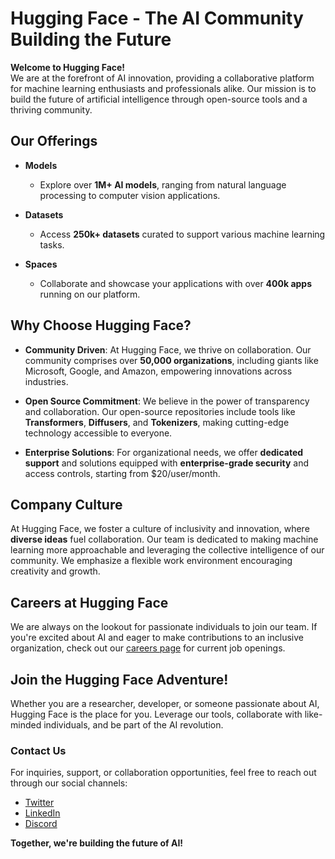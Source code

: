 # Hugging Face - The AI Community Building the Future

**Welcome to Hugging Face!**  
We are at the forefront of AI innovation, providing a collaborative platform for machine learning enthusiasts and professionals alike. Our mission is to build the future of artificial intelligence through open-source tools and a thriving community.

## Our Offerings

- **Models**
  - Explore over **1M+ AI models**, ranging from natural language processing to computer vision applications.
  
- **Datasets**
  - Access **250k+ datasets** curated to support various machine learning tasks.
  
- **Spaces**
  - Collaborate and showcase your applications with over **400k apps** running on our platform.

## Why Choose Hugging Face?

- **Community Driven**: At Hugging Face, we thrive on collaboration. Our community comprises over **50,000 organizations**, including giants like Microsoft, Google, and Amazon, empowering innovations across industries.
  
- **Open Source Commitment**: We believe in the power of transparency and collaboration. Our open-source repositories include tools like **Transformers**, **Diffusers**, and **Tokenizers**, making cutting-edge technology accessible to everyone.

- **Enterprise Solutions**: For organizational needs, we offer **dedicated support** and solutions equipped with **enterprise-grade security** and access controls, starting from $20/user/month.

## Company Culture

At Hugging Face, we foster a culture of inclusivity and innovation, where **diverse ideas** fuel collaboration. Our team is dedicated to making machine learning more approachable and leveraging the collective intelligence of our community. We emphasize a flexible work environment encouraging creativity and growth.

## Careers at Hugging Face

We are always on the lookout for passionate individuals to join our team. If you're excited about AI and eager to make contributions to an inclusive organization, check out our [careers page](#) for current job openings.

## Join the Hugging Face Adventure!

Whether you are a researcher, developer, or someone passionate about AI, Hugging Face is the place for you. Leverage our tools, collaborate with like-minded individuals, and be part of the AI revolution.

### Contact Us
For inquiries, support, or collaboration opportunities, feel free to reach out through our social channels:
- [Twitter](#)
- [LinkedIn](#)
- [Discord](#)

**Together, we're building the future of AI!**